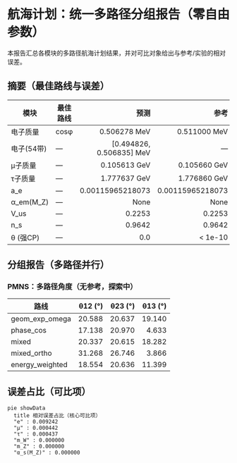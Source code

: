 # 航海计划：统一多路径分组报告（零自由参数）

本报告汇总各模块的多路径航海计划结果，并对可比对象给出与参考/实验的相对误差。

## 摘要（最佳路线与误差）

| 模块 | 最佳路线 | 预测 | 参考 | 相对误差 |
| --- | --- | ---: | ---: | ---: |
| 电子质量 | cosφ | 0.506278 MeV | 0.511000 MeV | -0.924% |
| 电子(54带) | — | [0.494826, 0.506835] MeV | — |
| μ子质量 | — | 0.105613 GeV | 0.105660 GeV | -0.044% |
| τ子质量 | — | 1.777637 GeV | 1.776860 GeV | +0.044% |
| a_e | — | 0.00115965218073 | 0.00115965218073 | +0.000% |
| α_em(M_Z) | — | None | None | — |
| V_us | — | 0.2253 | 0.2253 | +0.000% |
| n_s | — | 0.9642 | 0.9642 | +0.000% |
| θ (强CP) | — | 0.0 | < 1e-10 | — |

## 分组报告（多路径并行）

### PMNS：多路径角度（无参考，探索中）
| 路线 | θ12 (°) | θ23 (°) | θ13 (°) |
| --- | ---: | ---: | ---: |
| geom_exp_omega | 20.588 | 20.637 | 19.140 |
| phase_cos | 17.138 | 20.970 | 4.633 |
| mixed | 20.337 | 20.615 | 18.282 |
| mixed_ortho | 31.268 | 26.746 | 3.866 |
| energy_weighted | 18.554 | 20.636 | 11.399 |

## 误差占比（可比项）

```mermaid
pie showData
  title 相对误差占比（核心可比项）
  "e" : 0.009242
  "μ" : 0.000442
  "τ" : 0.000437
  "m_W" : 0.000000
  "m_Z" : 0.000000
  "α_s(M_Z)" : 0.000000
```
